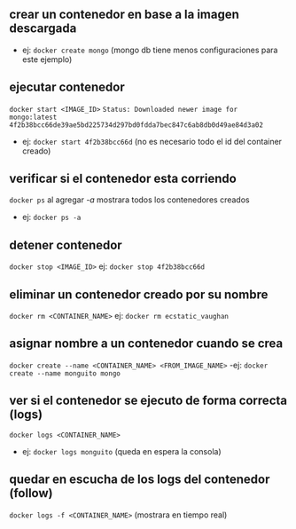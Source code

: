 
## crear un contenedor en base a la imagen descargada
- ej: `docker create mongo` (mongo db tiene menos configuraciones para este ejemplo) 

## ejecutar contenedor
 `docker start <IMAGE_ID>` 
`Status: Downloaded newer image for mongo:latest
4f2b38bcc66de39ae5bd225734d297bd0fdda7bec847c6ab8db0d49ae84d3a02`
- ej: `docker start 4f2b38bcc66d` (no es necesario todo el id del container creado)

## verificar si el contenedor esta corriendo
`docker ps` al agregar *-a* mostrara todos los contenedores creados
- ej: `docker ps -a`

## detener contenedor
`docker stop <IMAGE_ID>` ej: `docker stop 4f2b38bcc66d`

## eliminar un contenedor creado por su nombre
`docker rm <CONTAINER_NAME>` ej: `docker rm ecstatic_vaughan`

## asignar nombre a un contenedor cuando se crea
`docker create --name <CONTAINER_NAME> <FROM_IMAGE_NAME>`
-ej: `docker create --name monguito mongo `


## ver si el contenedor se ejecuto de forma correcta (logs)
`docker logs <CONTAINER_NAME>`
- ej: `docker logs monguito` (queda en espera la consola)

## quedar en escucha de los logs del contenedor (follow)
`docker logs -f <CONTAINER_NAME>` (mostrara en tiempo real)



